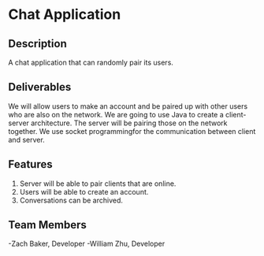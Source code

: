 # Chat Application
## Description
A chat application that can randomly pair its users.
 
## Deliverables
We will allow users to make an account and be paired up with other users who are also on the network.
We are going to use Java to create a client-server architecture. The server will be pairing those on the network together. We use socket programmingfor the communication between client and server.

## Features
1. Server will be able to pair clients that are online.
2. Users will be able to create an account. 
3. Conversations can be archived. 

## Team Members
-Zach Baker, Developer
-William Zhu, Developer

